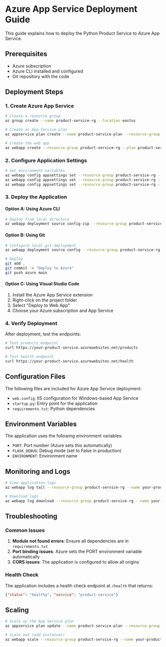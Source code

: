 # Azure App Service Deployment Guide

This guide explains how to deploy the Python Product Service to Azure App Service.

## Prerequisites

- Azure subscription
- Azure CLI installed and configured
- Git repository with the code

## Deployment Steps

### 1. Create Azure App Service

```bash
# Create a resource group
az group create --name product-service-rg --location eastus

# Create an App Service plan
az appservice plan create --name product-service-plan --resource-group product-service-rg --sku B1 --is-linux

# Create the web app
az webapp create --resource-group product-service-rg --plan product-service-plan --name your-product-service --runtime "PYTHON|3.9"
```

### 2. Configure Application Settings

```bash
# Set environment variables
az webapp config appsettings set --resource-group product-service-rg --name your-product-service --settings PORT=8000
az webapp config appsettings set --resource-group product-service-rg --name your-product-service --settings FLASK_DEBUG=False
az webapp config appsettings set --resource-group product-service-rg --name your-product-service --settings ENVIRONMENT=production
```

### 3. Deploy the Application

#### Option A: Using Azure CLI
```bash
# Deploy from local directory
az webapp deployment source config-zip --resource-group product-service-rg --name your-product-service --src deployment.zip
```

#### Option B: Using Git
```bash
# Configure local git deployment
az webapp deployment source config --resource-group product-service-rg --name your-product-service --repo-url https://github.com/yourusername/product-service --branch main --manual-integration

# Deploy
git add .
git commit -m "Deploy to Azure"
git push azure main
```

#### Option C: Using Visual Studio Code
1. Install the Azure App Service extension
2. Right-click on the project folder
3. Select "Deploy to Web App"
4. Choose your Azure subscription and App Service

### 4. Verify Deployment

After deployment, test the endpoints:

```bash
# Test products endpoint
curl https://your-product-service.azurewebsites.net/products

# Test health endpoint
curl https://your-product-service.azurewebsites.net/health
```

## Configuration Files

The following files are included for Azure App Service deployment:

- `web.config`: IIS configuration for Windows-based App Service
- `startup.py`: Entry point for the application
- `requirements.txt`: Python dependencies

## Environment Variables

The application uses the following environment variables:

- `PORT`: Port number (Azure sets this automatically)
- `FLASK_DEBUG`: Debug mode (set to False in production)
- `ENVIRONMENT`: Environment name

## Monitoring and Logs

```bash
# View application logs
az webapp log tail --resource-group product-service-rg --name your-product-service

# Download logs
az webapp log download --resource-group product-service-rg --name your-product-service
```

## Troubleshooting

### Common Issues

1. **Module not found errors**: Ensure all dependencies are in `requirements.txt`
2. **Port binding issues**: Azure sets the PORT environment variable automatically
3. **CORS issues**: The application is configured to allow all origins

### Health Check

The application includes a health check endpoint at `/health` that returns:
```json
{"status": "healthy", "service": "product-service"}
```

## Scaling

```bash
# Scale up the App Service plan
az appservice plan update --name product-service-plan --resource-group product-service-rg --sku P1V2

# Scale out (add instances)
az webapp scale --resource-group product-service-rg --name your-product-service --instance-count 3
```
